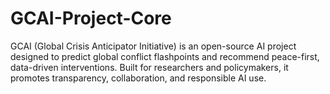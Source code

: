 # GCAI-Project-Core
GCAI (Global Crisis Anticipator Initiative) is an open-source AI project designed to predict global conflict flashpoints and recommend peace-first, data-driven interventions. Built for researchers and policymakers, it promotes transparency, collaboration, and responsible AI use.
